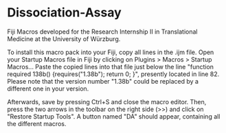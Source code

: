 # Dissociation-Assay
Fiji Macros developed for the Research Internship II in Translational Medicine at the University of Würzburg.

To install this macro pack into your Fiji, copy all lines in the .ijm file. Open your Startup Macros file in Fiji by clicking on Plugins > Macros > Startup Macros... 
Paste the copied lines into that file just below the line "function required 138b() {requires("1.38b"); return 0; }", presently located in line 82. Please note that the version number "1.38b" could be replaced by a different one in your version. 

Afterwards, save by pressing Ctrl+S and close the macro editor. Then, press the two arrows in the toolbar on the right side (>>) and click on "Restore Startup Tools". A button named "DA" should appear, containing all the different macros.
